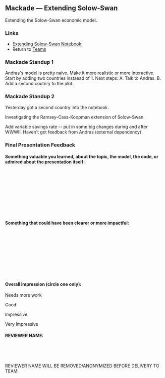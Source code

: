 ## Mackade &mdash; Extending Solow-Swan

Extending the Solow-Swan economic model.

### Links

* [Extending Solow-Swan Notebook](./extending_solo_swan.ipynb)
* Return to [Teams](../teams.md)

### Mackade Standup 1

Andras's model is pretty naive. Make it more realistic or more interactive. Start by adding two countries instaead of 1.
Next steps: A. Talk to Andras. B. Add a second coutnry to the plot.

### Mackade Standup 2

Yesterday got a second country into the notebook.

Investigating the Ramsey-Cass-Koopman extension of Solow-Swan.

Add variable savings rate -- put in some big changes during and after WWWII. Haven't got feedback from Andras (external dependency)

### Final Presentation Feedback

#### Something  valuable you learned, about the topic, the model, the code, or admired about the presentation itself:

&nbsp;

&nbsp;

&nbsp;

&nbsp;

&nbsp;

#### Something that could have been clearer or more impactful:

&nbsp;

&nbsp;

&nbsp;

&nbsp;

&nbsp;

#### Overall impression (circle one only):

Needs more work

Good

Impressive

Very Impressive

#### REVIEWER NAME:

&nbsp;

&nbsp;

REVIEWER NAME WILL BE REMOVED/ANONYMIZED BEFORE DELIVERY TO TEAM
